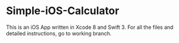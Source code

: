 # Simple-iOS-Calculator
This is an iOS App written in Xcode 8 and Swift 3. For all the files and detailed instructions, go to working branch.
